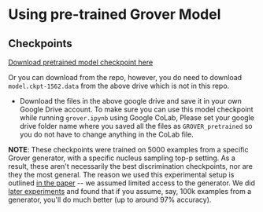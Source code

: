 # Using pre-trained Grover Model

## Checkpoints

[Download pretrained model checkpoint here](https://drive.google.com/drive/folders/1soN2XWoFQDZGp1a4lENG1mfEo4AVxNSr)

Or you can download from the repo, however, you do need to download `model.ckpt-1562.data` from the above drive which is not in this repo.

- Download the files in the above google drive and save it in your own Google Drive account. To make sure you can use this model checkpoint while running  `grover.ipynb` using Google CoLab, Please set your google drive folder name where you saved all the files as `GROVER_pretrained` so you do not have to change anything in the CoLab file.

**NOTE**: These checkpoints were trained on 5000 examples from a specific Grover generator, with a specific nucleus sampling top-p setting. As a result, these aren't necessarily the best discrimination checkpoints, nor are they the most general. The reason we used this experimental setup is outlined [in the paper](https://arxiv.org/abs/1905.12616) -- we assumed limited access to the generator. We did [later experiments](https://medium.com/ai2-blog/counteracting-neural-disinformation-with-grover-6cf6690d463b) and found that if you assume, say, 100k examples from a generator, you'll do much better (up to around 97% accuracy).

